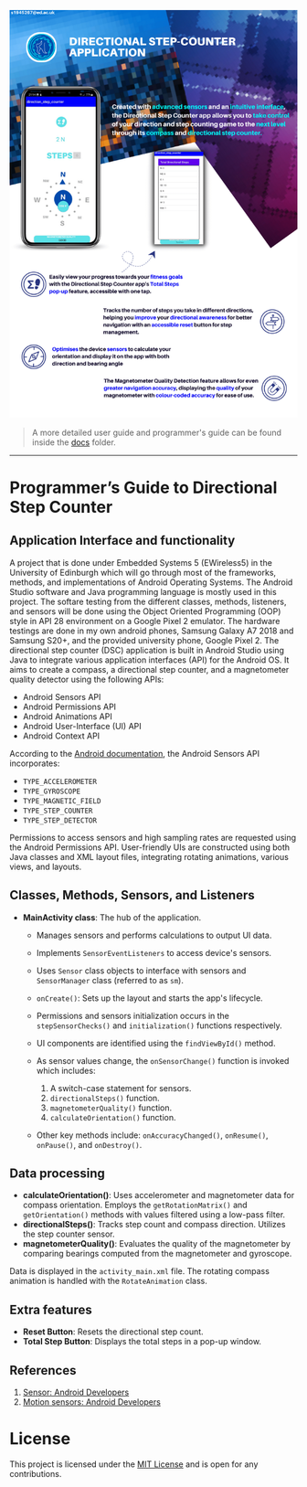 ![UserG](docs/UserG.png)
> A more detailed user guide and programmer's guide can be found inside the [docs](/docs) folder.
---

# Programmer’s Guide to Directional Step Counter

## Application Interface and functionality
A project that is done under Embedded Systems 5 (EWireless5) in the University of Edinburgh which will go through most of the frameworks, methods, and implementations of Android Operating Systems. The Android Studio software and Java programming language is mostly used in this project. The softare testing from the different classes, methods, listeners, and sensors will be done using the Object Oriented Programming (OOP) style in API 28 environment on a Google Pixel 2 emulator. The hardware testings are done in my own android phones, Samsung Galaxy A7 2018 and Samsung S20+, and the provided university phone, Google Pixel 2. 
The directional step counter (DSC) application is built in Android Studio using Java to integrate various application interfaces (API) for the Android OS. It aims to create a compass, a directional step counter, and a magnetometer quality detector using the following APIs:

- Android Sensors API 
- Android Permissions API 
- Android Animations API 
- Android User-Interface (UI) API 
- Android Context API

According to the [Android documentation](https://developer.android.com/reference/android/hardware/Sensor), the Android Sensors API incorporates:

- `TYPE_ACCELEROMETER`
- `TYPE_GYROSCOPE`
- `TYPE_MAGNETIC_FIELD`
- `TYPE_STEP_COUNTER`
- `TYPE_STEP_DETECTOR`

Permissions to access sensors and high sampling rates are requested using the Android Permissions API. User-friendly UIs are constructed using both Java classes and XML layout files, integrating rotating animations, various views, and layouts.

## Classes, Methods, Sensors, and Listeners

- **MainActivity class**: The hub of the application.
    - Manages sensors and performs calculations to output UI data.
    - Implements `SensorEventListeners` to access device's sensors.
    - Uses `Sensor` class objects to interface with sensors and `SensorManager` class (referred to as `sm`).
    - `onCreate()`: Sets up the layout and starts the app's lifecycle.
    - Permissions and sensors initialization occurs in the `stepSensorChecks()` and `initialization()` functions respectively.
    - UI components are identified using the `findViewById()` method.
    - As sensor values change, the `onSensorChange()` function is invoked which includes:
        1. A switch-case statement for sensors.
        2. `directionalSteps()` function.
        3. `magnetometerQuality()` function.
        4. `calculateOrientation()` function.

    - Other key methods include: `onAccuracyChanged()`, `onResume()`, `onPause()`, and `onDestroy()`.

## Data processing

- **calculateOrientation()**: Uses accelerometer and magnetometer data for compass orientation. Employs the `getRotationMatrix()` and `getOrientation()` methods with values filtered using a low-pass filter.
- **directionalSteps()**: Tracks step count and compass direction. Utilizes the step counter sensor.
- **magnetometerQuality()**: Evaluates the quality of the magnetometer by comparing bearings computed from the magnetometer and gyroscope.

Data is displayed in the `activity_main.xml` file. The rotating compass animation is handled with the `RotateAnimation` class.

## Extra features

- **Reset Button**: Resets the directional step count.
- **Total Step Button**: Displays the total steps in a pop-up window.

## References

1. [Sensor: Android Developers](https://developer.android.com/reference/android/hardware/Sensor)
2. [Motion sensors: Android Developers](https://developer.android.com/guide/topics/sensors/sensors_motion)

# License

This project is licensed under the [MIT License](https://opensource.org/licenses/MIT) and is open for any contributions.

